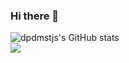 

### Hi there 👋


<div> 
  <img alt="dpdmstjs's GitHub stats" src="https://github-readme-stats.vercel.app/api?username=dpdmstjs&hide_title=flase&show_icons=true&theme=dracula" />
  <div> 
    <img src="https://hits.seeyoufarm.com/api/count/incr/badge.svg?url=https%3A%2F%2Fgithub.com%2Fdpdmstjs&count_bg=%23FF6E96&title_bg=%2379DAFA&title=hits&edge_flat=false" />
  </div>  
</div>
